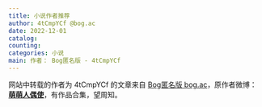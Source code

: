 ```yaml
---
title: 小说作者推荐
author: 4tCmpYCf @bog.ac
date: 2022-12-01
catalog: 
counting: 
categories: 小说
main: 作者： Bog匿名版 - 4tCmpYCf
---
```


网站中转载的作者为 4tCmpYCf 的文章来自 [Bog匿名版 bog.ac](http://bog.ac)，原作者微博：**[萌萌人偶使](https://weibo.com/u/7226279671)**，有作品合集，望周知。
